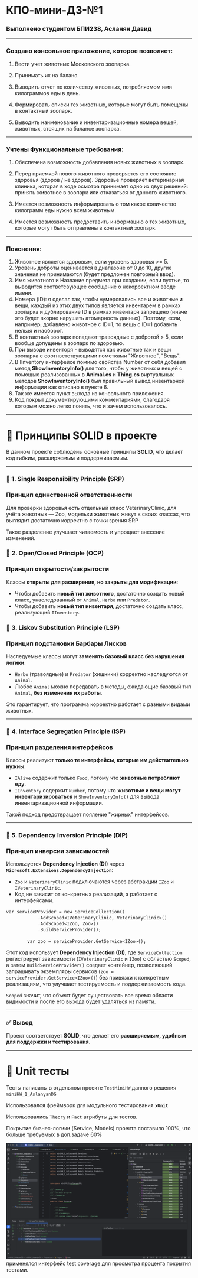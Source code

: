 # КПО-мини-ДЗ-№1
### Выполнено студентом БПИ238, Асланян Давид

---

### **Создано консольное приложение, которое позволяет:**
1. Вести учет животных Московского зоопарка. 


2. Принимать их на баланс.


3. Выводить отчет по количеству животных, потребляемом 
ими килограммов еды в день. 


4. Формировать списки тех животных, которые могут быть 
помещены в контактный зоопарк. 


5. Выводить наименование и инвентаризационные номера 
вещей, животных, стоящих на балансе зоопарка.

---

### **Учтены Функциональные требования:**
1. Обеспечена возможность добавления новых животных 
в зоопарк.


2. Перед приемкой нового животного проверяется
его состояние здоровья (здоров / не здоров). 
Здоровье проверяет ветеринарная клиника, 
которая в ходе осмотра принимает
одно из двух решений: принять животное в зоопарк 
или отказаться от данного животного.


3. Имеется возможность информировать о том 
какое количество килограмм еды нужно всем животным.


4. Имеется возможность предоставить 
информацию о тех животных, которые могут быть
отправлены в контактный зоопарк.

---

### **Пояснения:**
1. Животное является здоровым, 
если уровень здоровья >= 5. 
2. Уровень доброты оценивается в диапазоне от 0 до 10,
другие значения не принимаются (будет предложен повторный
ввод).
3. Имя животного и Название предмета при создании, если пустые,
то выводится соответсвующее сообщение о некорректном вводе
имени.
4. Номера (ID): я сделал так, чтобы нумеровались все и животные
и вещи, каждый из этих двух типов является инвентарем в рамках зоопарка
и дублирование ID в рамках инвентаря запрещено
(иначе это будет вкорне нарушать атомарность данных).
Поэтому, если, например, добавлено животное с ID=1, то вещь с ID=1 добавить нельзя
и наоборот.
5. В контактный зоопарк попадают травоядные с добротой > 5, если вообще допущены в зоопарк по здоровью.
6. При выводе инвенторя - выводятся как животные так и вещи зоопарка с соотнветствующими пометками "Животное", "Вещь".
7. В IInventory интерфейсе помимо свойства Number от себя добавил метод **ShowInventoryInfo()**
для того, чтобы у животных и вещей с помощью реализованных в **Animal.cs** и **Thing.cs** виртуальных методов 
**ShowInventoryInfo()** был правильный вывод инвентарной информации как описано в пункте 6.
8. Так же имеется пункт выхода из консольного приложения.
9. Код покрыт документирующими комментариями, благодаря которым можно легко понять, что и зачем использовалось.

---

# 📌 Принципы SOLID в проекте

В данном проекте соблюдены основные принципы **SOLID**, что делает код гибким, расширяемым и поддерживаемым.

---

### 🔹 1. Single Responsibility Principle (SRP)
### **Принцип единственной ответственности**
Для проверки здоровья есть отдельный класс VeterinaryClinic, для учёта животных — Zoo, модельки животных живут в своих классах, что выглядит достаточно корректно с точки зрения SRP

Такое разделение улучшает читаемость и упрощает внесение изменений.


### 🔹 2. Open/Closed Principle (OCP)
### **Принцип открытости/закрытости**
Классы **открыты для расширения, но закрыты для модификации**:
- Чтобы добавить **новый тип животного**, достаточно создать новый класс, унаследованный от `Animal`, `Herbo` или `Predator`.
- Чтобы добавить **новый тип инвентаря**, достаточно создать класс, реализующий `IInventory`.


### 🔹 3. Liskov Substitution Principle (LSP)
### **Принцип подстановки Барбары Лисков**
Наследуемые классы могут **заменять базовый класс без нарушения логики**:
- `Herbo` (травоядные) и `Predator` (хищники) корректно наследуются от `Animal`.
- Любое `Animal` можно передавать в методы, ожидающие базовый тип `Animal`, **без изменения их работы**.

Это гарантирует, что программа корректно работает с разными видами животных.

---

### 🔹 4. Interface Segregation Principle (ISP)
### **Принцип разделения интерфейсов**
Классы реализуют **только те интерфейсы, которые им действительно нужны**:
- `IAlive` содержит только `Food`, потому что **животные потребляют еду**.
- `IInventory` содержит `Number`, потому что **животные и вещи могут инвентаризироваться** и `ShowInventoryInfo()`
для вывода инвентаризационной информации.

Такой подход предотвращает пояление "жирных" интерфейсов.

---

### 🔹 5. Dependency Inversion Principle (DIP)
### **Принцип инверсии зависимостей**
Используется **Dependency Injection (DI)** через **`Microsoft.Extensions.DependencyInjection`**:
- `Zoo` и `VeterinaryClinic` подключаются через абстракции `IZoo` и `IVeterinaryClinic`.
- Код не зависит от конкретных реализаций, а работает с интерфейсами.

```
var serviceProvider = new ServiceCollection()
            .AddScoped<IVeterinaryClinic, VeterinaryClinic>()
            .AddScoped<IZoo, Zoo>()
            .BuildServiceProvider();

        var zoo = serviceProvider.GetService<IZoo>();
```
Этот код использует **Dependency Injection (DI)**, где `ServiceCollection` регистрирует зависимости (`IVeterinaryClinic` и `IZoo`) с областью `Scoped`, а затем `BuildServiceProvider()` создает контейнер, позволяющий запрашивать экземпляры сервисов (`zoo = serviceProvider.GetService<IZoo>()`) без привязки к конкретным реализациям, что улучшает тестируемость и поддерживаемость кода.

`Scoped` значит, что объект будет существовать все время области видимости и после его выхода будет удаляться из памяти.

---

### ✅ Вывод
Проект соответствует **SOLID**, что делает его **расширяемым, удобным для поддержки и тестирования**.

---

# 📌 Unit тесты
Тесты написаны в отдельном проекте `TestMiniHW` данного решения `miniHW_1_AslanyanDG`

Использовался фреймворк для модульного тестирования **`xUnit`**

Использовались `Theory` и `Fact` атрибуты для тестов.

Покрытие бизнес-логики (Service, Models) проекта составило 100%, что больше требуемых в доп.задаче 60%

![img.png](img.png)
применялся интерфейс test coverage для просмотра процента покрытия тестами.



